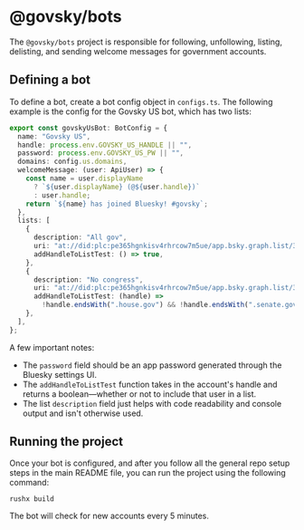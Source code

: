 # @govsky/bots

The `@govsky/bots` project is responsible for following, unfollowing, listing, delisting, and sending welcome messages for government accounts.

## Defining a bot

To define a bot, create a bot config object in `configs.ts`. The following example is the config for the Govsky US bot, which has two lists:

```ts
export const govskyUsBot: BotConfig = {
  name: "Govsky US",
  handle: process.env.GOVSKY_US_HANDLE || "",
  password: process.env.GOVSKY_US_PW || "",
  domains: config.us.domains,
  welcomeMessage: (user: ApiUser) => {
    const name = user.displayName
      ? `${user.displayName} (@${user.handle})`
      : user.handle;
    return `${name} has joined Bluesky! #govsky`;
  },
  lists: [
    {
      description: "All gov",
      uri: "at://did:plc:pe365hgnkisv4rhrcow7m5ue/app.bsky.graph.list/3lf3xwfybxl2j",
      addHandleToListTest: () => true,
    },
    {
      description: "No congress",
      uri: "at://did:plc:pe365hgnkisv4rhrcow7m5ue/app.bsky.graph.list/3lf6am7kaxb2n",
      addHandleToListTest: (handle) =>
        !handle.endsWith(".house.gov") && !handle.endsWith(".senate.gov"),
    },
  ],
};
```

A few important notes:

- The `password` field should be an app password generated through the Bluesky settings UI.
- The `addHandleToListTest` function takes in the account's handle and returns a boolean&mdash;whether or not to include that user in a list.
- The list `description` field just helps with code readability and console output and isn't otherwise used.

## Running the project

Once your bot is configured, and after you follow all the general repo setup steps in the main README file, you can run the project using the following command:

```
rushx build
```

The bot will check for new accounts every 5 minutes.
